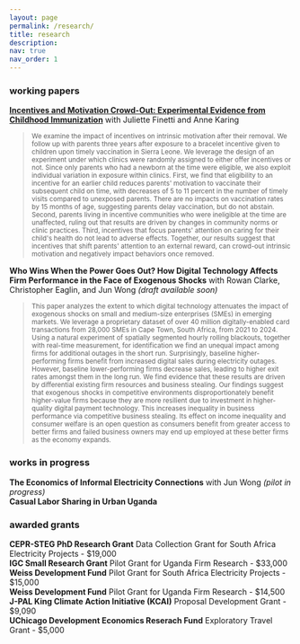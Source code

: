 ```yaml
---
layout: page
permalink: /research/
title: research
description:
nav: true
nav_order: 1
---
```


<!-- <body>
    <style>
        p {
            padding-left: 30px;
        }
    </style>
</body> -->

### working papers

<b><a href="https://drive.google.com/file/d/1fIS-njP6Vd0rKRbIr31opUp0YJ12SnhV/view">Incentives and Motivation Crowd-Out: Experimental Evidence from Childhood Immunization</a></b> with Juliette Finetti and Anne Karing  

><small>We examine the impact of incentives on intrinsic motivation after their removal. We follow up with parents three years after exposure to a bracelet incentive given to children upon timely vaccination in Sierra Leone. We leverage the design of an experiment under which clinics were randomly assigned to either offer incentives or not. Since only parents who had a newborn at the time were eligible, we also exploit individual variation in exposure within clinics. First, we find that eligibility to an incentive for an earlier child reduces parents' motivation to vaccinate their subsequent child on time, with decreases of 5 to 11 percent in the number of timely visits compared to unexposed parents. There are no impacts on vaccination rates by 15 months of age, suggesting parents delay vaccination, but do not abstain. Second, parents living in incentive communities who were ineligible at the time are unaffected, ruling out that results are driven by changes in community norms or clinic practices. Third, incentives that focus parents' attention on caring for their child's health do not lead to adverse effects. Together, our results suggest that incentives that shift parents' attention to an external reward, can crowd-out intrinsic motivation and negatively impact behaviors once removed.</small>  

<b>Who Wins When the Power Goes Out? How Digital Technology Affects Firm Performance in the Face of Exogenous Shocks</b> with Rowan Clarke, Christopher Eaglin, and Jun Wong <i>(draft available soon)</i>  

><small>This paper analyzes the extent to which digital technology attenuates the impact of exogenous shocks on small and medium-size enterprises (SMEs) in emerging markets. We leverage a proprietary dataset of over 40 million digitally-enabled card transactions from 28,000 SMEs in Cape Town, South Africa, from 2021 to 2024. Using a natural experiment of spatially segmented hourly rolling blackouts, together with real-time measurement, for identification we find an unequal impact among firms for additional outages in the short run. Surprisingly, baseline higher-performing firms benefit from increased digital sales during electricity outages. However, baseline lower-performing firms decrease sales, leading to higher exit rates amongst them in the long run. We find evidence that these results are driven by differential existing firm resources and business stealing. Our findings suggest that exogenous shocks in competitive environments disproportionately benefit higher-value firms because they are more resilient due to investment in higher-quality digital payment technology. This increases inequality in business performance via competitive business stealing. Its effect on income inequality and consumer welfare is an open question as consumers benefit from greater access to better firms and failed business owners may end up employed at these better firms as the economy expands.</small>  

### works in progress  

**The Economics of Informal Electricity Connections** with Jun Wong <i>(pilot in progress)</i>  
**Casual Labor Sharing in Urban Uganda**  

### awarded grants  

**CEPR-STEG PhD Research Grant** Data Collection Grant for South Africa Electricity Projects - $19,000  
**IGC Small Research Grant** Pilot Grant for Uganda Firm Research - $33,000  
**Weiss Development Fund** Pilot Grant for South Africa Electricity Projects - $15,000  
**Weiss Development Fund** Pilot Grant for Uganda Firm Research - $14,500  
**J-PAL King Climate Action Initiative (KCAI)** Proposal Development Grant - $9,090  
**UChicago Development Economics Reserach Fund** Exploratory Travel Grant - $5,000  